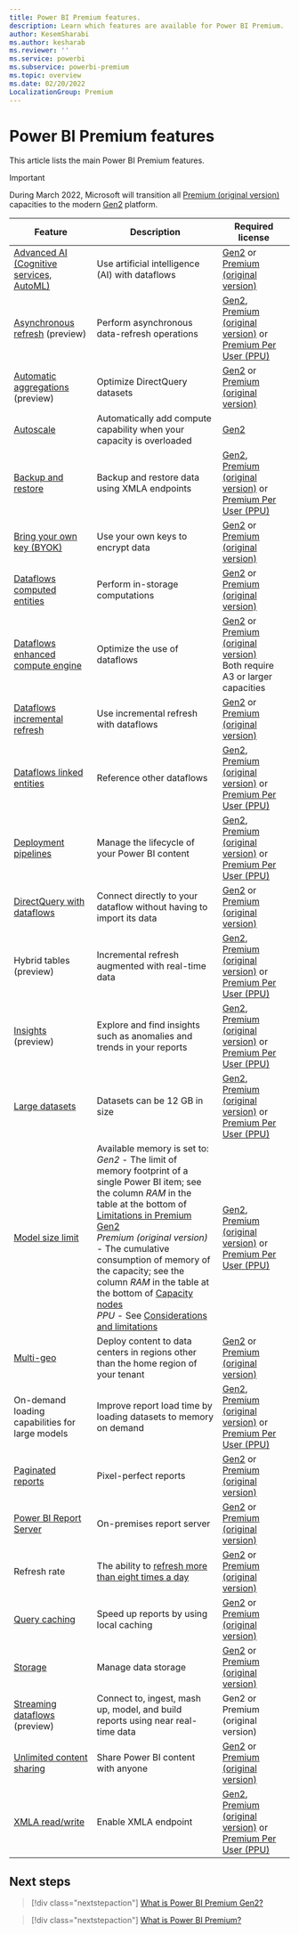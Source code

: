 ```yaml
---
title: Power BI Premium features.
description: Learn which features are available for Power BI Premium.
author: KesemSharabi
ms.author: kesharab
ms.reviewer: ''
ms.service: powerbi
ms.subservice: powerbi-premium
ms.topic: overview
ms.date: 02/20/2022
LocalizationGroup: Premium 
---
```


# Power BI Premium features

This article lists the main Power BI Premium features.

>[!IMPORTANT]
>During March 2022, Microsoft will transition all [Premium (original version)](service-premium-what-is.md) capacities to the modern [Gen2](service-premium-gen2-what-is.md) platform.

|Feature |Description |Required license |
|--------|------------|-----------------|
|[Advanced AI (Cognitive services, AutoML)](./../transform-model/dataflows/dataflows-machine-learning-integration.md) |Use artificial intelligence (AI) with dataflows |[Gen2](service-premium-gen2-what-is.md) or [Premium (original version)](service-premium-what-is.md) |
|[Asynchronous refresh](./../connect-data/asynchronous-refresh.md) (preview) |Perform asynchronous data-refresh operations |[Gen2](service-premium-gen2-what-is.md), [Premium (original version)](service-premium-what-is.md) or [Premium Per User (PPU)](service-premium-per-user-faq.yml) |
|[Automatic aggregations](aggregations-auto.md) (preview) |Optimize DirectQuery datasets |[Gen2](service-premium-gen2-what-is.md) or [Premium (original version)](service-premium-what-is.md) |
|[Autoscale](service-premium-auto-scale.md) |Automatically add compute capability when your capacity is overloaded |[Gen2](service-premium-gen2-what-is.md) |
|[Backup and restore](service-premium-backup-restore-dataset.md) |Backup and restore data using XMLA endpoints |[Gen2](service-premium-gen2-what-is.md), [Premium (original version)](service-premium-what-is.md) or [Premium Per User (PPU)](service-premium-per-user-faq.yml) |
|[Bring your own key (BYOK)](service-encryption-byok.md) |Use your own keys to encrypt data |[Gen2](service-premium-gen2-what-is.md) or [Premium (original version)](service-premium-what-is.md) |
|[Dataflows computed entities](./../transform-model/dataflows/dataflows-premium-features.md#computed-entities) |Perform in-storage computations |[Gen2](service-premium-gen2-what-is.md) or [Premium (original version)](service-premium-what-is.md) |
|[Dataflows enhanced compute engine](./../transform-model/dataflows/dataflows-premium-features.md#the-enhanced-compute-engine) |Optimize the use of dataflows |[Gen2](service-premium-gen2-what-is.md) or [Premium (original version)](service-premium-what-is.md)</br>Both require A3 or larger capacities |
|[Dataflows incremental refresh](./../transform-model/dataflows/dataflows-premium-features.md#incremental-refresh) |Use incremental refresh with dataflows |[Gen2](service-premium-gen2-what-is.md) or [Premium (original version)](service-premium-what-is.md) |
|[Dataflows linked entities](./../transform-model/dataflows/dataflows-premium-features.md#linked-entities) |Reference other dataflows | [Gen2](service-premium-gen2-what-is.md), [Premium (original version)](service-premium-what-is.md) or [Premium Per User (PPU)](service-premium-per-user-faq.yml) |
|[Deployment pipelines](./../create-reports/deployment-pipelines-overview.md) |Manage the lifecycle of your Power BI content |[Gen2](service-premium-gen2-what-is.md), [Premium (original version)](service-premium-what-is.md) or [Premium Per User (PPU)](service-premium-per-user-faq.yml) |
|[DirectQuery with dataflows](./../transform-model/dataflows/dataflows-premium-features.md#use-directquery-with-dataflows-in-power-bi) |Connect directly to your dataflow without having to import its data |[Gen2](service-premium-gen2-what-is.md) or [Premium (original version)](service-premium-what-is.md) |
|Hybrid tables (preview) |Incremental refresh augmented with real-time data |[Gen2](service-premium-gen2-what-is.md), [Premium (original version)](service-premium-what-is.md) or [Premium Per User (PPU)](service-premium-per-user-faq.yml) |
|[Insights](./../create-reports/insights.md) (preview) |Explore and find insights such as anomalies and trends in your reports |[Gen2](service-premium-gen2-what-is.md), [Premium (original version)](service-premium-what-is.md) or [Premium Per User (PPU)](service-premium-per-user-faq.yml) |
|[Large datasets](service-premium-what-is.md#large-datasets) |Datasets can be 12 GB in size |[Gen2](service-premium-gen2-what-is.md), [Premium (original version)](service-premium-what-is.md) or [Premium Per User (PPU)](service-premium-per-user-faq.yml) |
|[Model size limit](service-premium-gen2-what-is.md#capacity-nodes-for-premium-gen2) |Available memory is set to:</br>*Gen2* - The limit of memory footprint of a single Power BI item; see the column *RAM* in the table at the bottom of [Limitations in Premium Gen2](service-premium-gen2-what-is.md#limitations-in-premium-gen2)</br>*Premium (original version)* - The cumulative consumption of memory of the capacity; see the column *RAM* in the table at the bottom of [Capacity nodes](service-premium-what-is.md#capacity-nodes)</br>*PPU* - See [Considerations and limitations](service-premium-per-user-faq.yml#considerations-and-limitations) |[Gen2](service-premium-gen2-what-is.md), [Premium (original version)](service-premium-what-is.md) or [Premium Per User (PPU)](service-premium-per-user-faq.yml) |
|[Multi-geo](service-admin-premium-multi-geo.md) |Deploy content to data centers in regions other than the home region of your tenant |[Gen2](service-premium-gen2-what-is.md) or [Premium (original version)](service-premium-what-is.md) |
|On-demand loading capabilities for large models |Improve report load time by loading datasets to memory on demand |[Gen2](service-premium-gen2-what-is.md), [Premium (original version)](service-premium-what-is.md) or [Premium Per User (PPU)](service-premium-per-user-faq.yml) |
|[Paginated reports](./../paginated-reports/paginated-reports-report-builder-power-bi.md) |Pixel-perfect reports |[Gen2](service-premium-gen2-what-is.md) or [Premium (original version)](service-premium-what-is.md) |
|[Power BI Report Server](./../report-server/get-started.md) |On-premises report server |[Gen2](service-premium-gen2-what-is.md) or [Premium (original version)](service-premium-what-is.md) |
|Refresh rate |The ability to [refresh more than eight times a day](./../connect-data/refresh-data.md#data-refresh)|[Gen2](service-premium-gen2-what-is.md) or [Premium (original version)](service-premium-what-is.md) |
|[Query caching](./../connect-data/power-bi-query-caching.md) |Speed up reports by using local caching |[Gen2](service-premium-gen2-what-is.md) or [Premium (original version)](service-premium-what-is.md) |
|[Storage](service-admin-manage-your-data-storage-in-power-bi.md) |Manage data storage |[Gen2](service-premium-gen2-what-is.md) or [Premium (original version)](service-premium-what-is.md) |
|[Streaming dataflows](./../transform-model/dataflows/dataflows-streaming.md) (preview) |Connect to, ingest, mash up, model, and build reports using near real-time data |Gen2 or Premium (original version) |
|[Unlimited content sharing](service-premium-what-is.md#unlimited-content-sharing) |Share Power BI content with anyone |[Gen2](service-premium-gen2-what-is.md) or [Premium (original version)](service-premium-what-is.md) |
|[XMLA read/write](service-premium-connect-tools.md) |Enable XMLA endpoint |[Gen2](service-premium-gen2-what-is.md), [Premium (original version)](service-premium-what-is.md) or [Premium Per User (PPU)](service-premium-per-user-faq.yml) |

## Next steps

> [!div class="nextstepaction"]
> [What is Power BI Premium Gen2?](service-premium-gen2-what-is.md)

> [!div class="nextstepaction"]
> [What is Power BI Premium?](service-premium-what-is.md)
